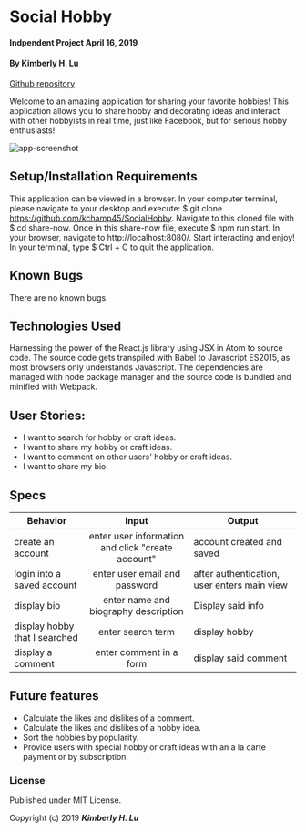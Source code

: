 # Social Hobby

#### Indpendent Project April 16, 2019

#### By **Kimberly H. Lu**

[Github repository](https://github.com/kchamp45/SocialHobby/)

Welcome to an amazing application for sharing your favorite hobbies!  This application allows you to share hobby and decorating ideas and interact with other hobbyists in real time, just like Facebook, but for serious hobby enthusiasts!

![app-screenshot](https://github.com/kchamp45/SocialHobby/blob/master/app/src/assets/images/crafts.jpeg?raw=true)

## Setup/Installation Requirements

This application can be viewed in a browser.  In your computer terminal, please navigate to your desktop and execute:  $ git clone https://github.com/kchamp45/SocialHobby.  Navigate to this cloned file with $ cd share-now.  Once in this share-now file, execute $ npm run start.  In your browser, navigate to http://localhost:8080/.  Start interacting and enjoy! In your terminal, type $ Ctrl + C to quit the application.

## Known Bugs

There are no known bugs.

## Technologies Used

Harnessing the power of the React.js library using JSX in Atom to source code.  The source code gets transpiled with Babel to Javascript ES2015, as most browsers only understands Javascript. The dependencies are managed with node package manager and the source code is bundled and minified with Webpack.  

## User Stories:

* I want to search for hobby or craft ideas.
* I want to share my hobby or craft ideas.
* I want to comment on other users' hobby or craft ideas.
* I want to share my bio.

## Specs

| Behavior  | Input | Output |
| ------------- |:-------------:| -----|
| create an account | enter user information and click "create account"| account created and saved |
| login into a saved account | enter user email and password | after authentication, user enters main view|
| display bio  | enter name and biography description| Display said info |
| display hobby that I searched | enter search term| display hobby |
| display a comment | enter comment in a form| display said comment|

## Future features

* Calculate the likes and dislikes of a comment.
* Calculate the likes and dislikes of a hobby idea.
* Sort the hobbies by popularity.
* Provide users with special hobby or craft ideas with an a la carte payment or by subscription.

### License

Published under MIT License.

Copyright (c) 2019 **_Kimberly H. Lu_**
